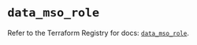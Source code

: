 # `data_mso_role`

Refer to the Terraform Registry for docs: [`data_mso_role`](https://registry.terraform.io/providers/ciscodevnet/mso/1.5.3/docs/data-sources/role).
